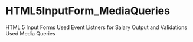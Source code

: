 # HTML5InputForm_MediaQueries

HTML 5 Input Forms Used Event Listners for Salary Output and Validations Used Media Queries
